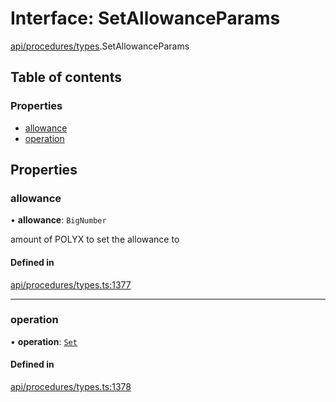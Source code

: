 # Interface: SetAllowanceParams

[api/procedures/types](../wiki/api.procedures.types).SetAllowanceParams

## Table of contents

### Properties

- [allowance](../wiki/api.procedures.types.SetAllowanceParams#allowance)
- [operation](../wiki/api.procedures.types.SetAllowanceParams#operation)

## Properties

### allowance

• **allowance**: `BigNumber`

amount of POLYX to set the allowance to

#### Defined in

[api/procedures/types.ts:1377](https://github.com/PolymeshAssociation/polymesh-sdk/blob/fe2e6dd1/src/api/procedures/types.ts#L1377)

___

### operation

• **operation**: [`Set`](../wiki/api.procedures.types.AllowanceOperation#set)

#### Defined in

[api/procedures/types.ts:1378](https://github.com/PolymeshAssociation/polymesh-sdk/blob/fe2e6dd1/src/api/procedures/types.ts#L1378)
